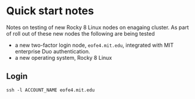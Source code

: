 # Quick start notes

Notes on testing of new Rocky 8 Linux nodes on enagaing cluster.  As part of roll out of these new nodes the following are being tested
   
 * a new two-factor login node, `eofe4.mit.edu`, integrated with MIT enterprise Duo authentication.
 * a new operating system, Rocky 8 Linux 


## Login

    ssh -l ACCOUNT_NAME eofe4.mit.edu
